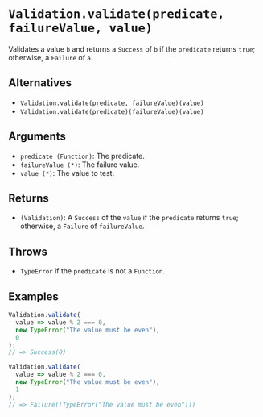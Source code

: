 # `Validation.validate(predicate, failureValue, value)`

Validates a value `b` and returns a `Success` of `b` if the `predicate` returns `true`; otherwise, a `Failure` of `a`.

## Alternatives

* `Validation.validate(predicate, failureValue)(value)`
* `Validation.validate(predicate)(failureValue)(value)`

## Arguments

* `predicate (Function)`: The predicate.
* `failureValue (*)`: The failure value.
* `value (*)`: The value to test.

## Returns

* `(Validation)`: A `Success` of the `value` if the `predicate` returns `true`; otherwise, a `Failure` of `failureValue`.

## Throws

* `TypeError` if the `predicate` is not a `Function`.

## Examples

```javascript
Validation.validate(
  value => value % 2 === 0,
  new TypeError("The value must be even"),
  0
);
// => Success(0)

Validation.validate(
  value => value % 2 === 0,
  new TypeError("The value must be even"),
  1
);
// => Failure([TypeError("The value must be even")])
```
